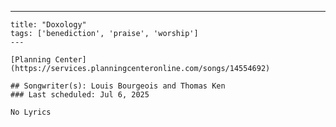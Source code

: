 ---
    title: "Doxology"
    tags: ['benediction', 'praise', 'worship']
    ---

    [Planning Center](https://services.planningcenteronline.com/songs/14554692)

    ## Songwriter(s): Louis Bourgeois and Thomas Ken
    ### Last scheduled: Jul 6, 2025          

    No Lyrics
    